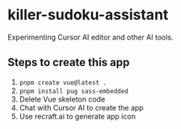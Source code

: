 # killer-sudoku-assistant

Experimenting Cursor AI editor and other AI tools.

## Steps to create this app

1. `pnpm create vue@latest .`
2. `pnpm install pug sass-embedded`
3. Delete Vue skeleton code
4. Chat with Cursor AI to create the app
5. Use recraft.ai to generate app icon
